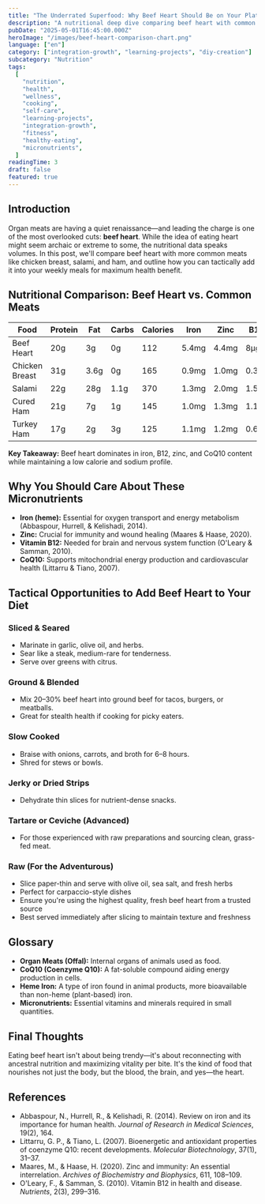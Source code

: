 ```yaml
---
title: "The Underrated Superfood: Why Beef Heart Should Be on Your Plate"
description: "A nutritional deep dive comparing beef heart with common meats like chicken, salami, and ham, and how to tactically integrate this organ meat into your diet."
pubDate: "2025-05-01T16:45:00.000Z"
heroImage: "/images/beef-heart-comparison-chart.png"
language: ["en"]
category: ["integration-growth", "learning-projects", "diy-creation"]
subcategory: "Nutrition"
tags:
  [
    "nutrition",
    "health",
    "wellness",
    "cooking",
    "self-care",
    "learning-projects",
    "integration-growth",
    "fitness",
    "healthy-eating",
    "micronutrients",
  ]
readingTime: 3
draft: false
featured: true
---
```


## Introduction

Organ meats are having a quiet renaissance—and leading the charge is one of the most overlooked cuts: **beef heart**. While the idea of eating heart might seem archaic or extreme to some, the nutritional data speaks volumes. In this post, we'll compare beef heart with more common meats like chicken breast, salami, and ham, and outline how you can tactically add it into your weekly meals for maximum health benefit.

## Nutritional Comparison: Beef Heart vs. Common Meats

| Food           | Protein | Fat  | Carbs | Calories | Iron  | Zinc  | B12   | CoQ10 | Sodium | Score |
| -------------- | ------- | ---- | ----- | -------- | ----- | ----- | ----- | ----- | ------ | ----- |
| Beef Heart     | 20g     | 3g   | 0g    | 112      | 5.4mg | 4.4mg | 8µg   | 113mg | 98mg   | 100   |
| Chicken Breast | 31g     | 3.6g | 0g    | 165      | 0.9mg | 1.0mg | 0.3µg | 2.2mg | 74mg   | 27.4  |
| Salami         | 22g     | 28g  | 1.1g  | 370      | 1.3mg | 2.0mg | 1.5µg | 0mg   | 1700mg | 0     |
| Cured Ham      | 21g     | 7g   | 1g    | 145      | 1.0mg | 1.3mg | 1.1µg | 0mg   | 1200mg | 12.1  |
| Turkey Ham     | 17g     | 2g   | 3g    | 125      | 1.1mg | 1.2mg | 0.6µg | 0mg   | 1000mg | 4.3   |

**Key Takeaway:** Beef heart dominates in iron, B12, zinc, and CoQ10 content while maintaining a low calorie and sodium profile.

## Why You Should Care About These Micronutrients

- **Iron (heme):** Essential for oxygen transport and energy metabolism (Abbaspour, Hurrell, & Kelishadi, 2014).
- **Zinc:** Crucial for immunity and wound healing (Maares & Haase, 2020).
- **Vitamin B12:** Needed for brain and nervous system function (O'Leary & Samman, 2010).
- **CoQ10:** Supports mitochondrial energy production and cardiovascular health (Littarru & Tiano, 2007).

## Tactical Opportunities to Add Beef Heart to Your Diet

### Sliced & Seared

- Marinate in garlic, olive oil, and herbs.
- Sear like a steak, medium-rare for tenderness.
- Serve over greens with citrus.

### Ground & Blended

- Mix 20–30% beef heart into ground beef for tacos, burgers, or meatballs.
- Great for stealth health if cooking for picky eaters.

### Slow Cooked

- Braise with onions, carrots, and broth for 6–8 hours.
- Shred for stews or bowls.

### Jerky or Dried Strips

- Dehydrate thin slices for nutrient-dense snacks.

### Tartare or Ceviche (Advanced)

- For those experienced with raw preparations and sourcing clean, grass-fed meat.

### Raw (For the Adventurous)

- Slice paper-thin and serve with olive oil, sea salt, and fresh herbs
- Perfect for carpaccio-style dishes
- Ensure you're using the highest quality, fresh beef heart from a trusted source
- Best served immediately after slicing to maintain texture and freshness

## Glossary

- **Organ Meats (Offal):** Internal organs of animals used as food.
- **CoQ10 (Coenzyme Q10):** A fat-soluble compound aiding energy production in cells.
- **Heme Iron:** A type of iron found in animal products, more bioavailable than non-heme (plant-based) iron.
- **Micronutrients:** Essential vitamins and minerals required in small quantities.

## Final Thoughts

Eating beef heart isn't about being trendy—it's about reconnecting with ancestral nutrition and maximizing vitality per bite. It's the kind of food that nourishes not just the body, but the blood, the brain, and yes—the heart.

## References

- Abbaspour, N., Hurrell, R., & Kelishadi, R. (2014). Review on iron and its importance for human health. _Journal of Research in Medical Sciences_, 19(2), 164.
- Littarru, G. P., & Tiano, L. (2007). Bioenergetic and antioxidant properties of coenzyme Q10: recent developments. _Molecular Biotechnology_, 37(1), 31–37.
- Maares, M., & Haase, H. (2020). Zinc and immunity: An essential interrelation. _Archives of Biochemistry and Biophysics_, 611, 108–109.
- O'Leary, F., & Samman, S. (2010). Vitamin B12 in health and disease. _Nutrients_, 2(3), 299–316.
